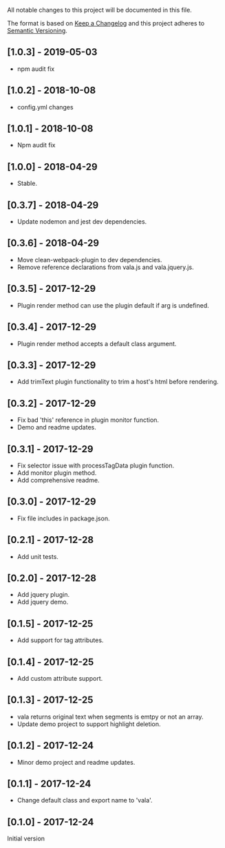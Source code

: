 All notable changes to this project will be documented in this file.

The format is based on [Keep a Changelog](http://keepachangelog.com/en/1.0.0/)
and this project adheres to [Semantic Versioning](http://semver.org/spec/v2.0.0.html).

## [1.0.3] - 2019-05-03
- npm audit fix

## [1.0.2] - 2018-10-08
- config.yml changes

## [1.0.1] - 2018-10-08
- Npm audit fix

## [1.0.0] - 2018-04-29
- Stable.

## [0.3.7] - 2018-04-29
- Update nodemon and jest dev dependencies.

## [0.3.6] - 2018-04-29
- Move clean-webpack-plugin to dev dependencies.
- Remove reference declarations from vala.js and vala.jquery.js.

## [0.3.5] - 2017-12-29
- Plugin render method can use the plugin default if arg is undefined.

## [0.3.4] - 2017-12-29
- Plugin render method accepts a default class argument.

## [0.3.3] - 2017-12-29
- Add trimText plugin functionality to trim a host's html before rendering.

## [0.3.2] - 2017-12-29
- Fix bad 'this' reference in plugin monitor function.
- Demo and readme updates.

## [0.3.1] - 2017-12-29
- Fix selector issue with processTagData plugin function.
- Add monitor plugin method.
- Add comprehensive readme.

## [0.3.0] - 2017-12-29
- Fix file includes in package.json.

## [0.2.1] - 2017-12-28
- Add unit tests.

## [0.2.0] - 2017-12-28
- Add jquery plugin.
- Add jquery demo.

## [0.1.5] - 2017-12-25
- Add support for tag attributes.

## [0.1.4] - 2017-12-25
- Add custom attribute support.

## [0.1.3] - 2017-12-25
- vala returns original text when segments is emtpy or not an array.
- Update demo project to support highlight deletion.

## [0.1.2] - 2017-12-24
- Minor demo project and readme updates.

## [0.1.1] - 2017-12-24
- Change default class and export name to 'vala'.

## [0.1.0] - 2017-12-24
Initial version
